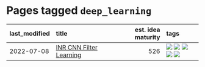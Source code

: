 # Pages tagged `deep_learning`

|last_modified|title|est. idea maturity|tags
|:---|:---|---:|:---|
|2022-07-08|[INR CNN Filter Learning](../INR_CNN_filter_learning.md)|526|[![](https://img.shields.io/badge/tag-CNN-7fe3bd)](../tags/CNN.md) [![](https://img.shields.io/badge/tag-INR-1dc0d1)](../tags/INR.md) [![](https://img.shields.io/badge/tag-deep_learning-4d5a4)](../tags/deep_learning.md) [![](https://img.shields.io/badge/tag-experimental-fda5ff)](../tags/experimental.md) [![](https://img.shields.io/badge/tag-filter_learning-e168be)](../tags/filter_learning.md)|